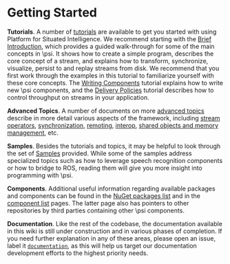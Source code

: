 # Getting Started

__Tutorials__. A number of [tutorials](Tutorial.Index) are available to get you started with using Platform for Situated Intelligence. We recommend starting with the [Brief Introduction](Tutorial.BriefIntroduction), which provides a guided walk-through for some of the main concepts in \\psi. It shows how to create a simple program, describes the core concept of a stream, and explains how to transform, synchronize, visualize, persist to and replay streams from disk. We recommend that you first work through the examples in this tutorial to familiarize yourself with these core concepts. The [Writing Components](Tutorial.WritingComponents) tutorial explains how to write new \\psi components, and the [Delivery Policies](Tutorial.DeliveryPolicies) tutorial describes how to control throughput on streams in your application.

__Advanced Topics__. A number of documents on more [advanced topics](InDepth.Index) describe in more detail various aspects of the framework, including [stream operators](InDepth.StreamOperators), [synchronization](InDepth.Synchronization), [remoting](InDepth.Remoting), [interop](InDepth.Interop), [shared objects and memory management](InDepth.Shared), etc.

__Samples__. Besides the tutorials and topics, it may be helpful to look through the set of [Samples](Samples) provided. While some of the samples address specialized topics such as how to leverage speech recognition components or how to bridge to ROS, reading them will give you more insight into programming with \\psi.

__Components__. Additional useful information regarding available packages and components can be found in the [NuGet packages list](List.NuGet) and in the [component list](List.Components) pages.
The latter page also has pointers to other repositories by third parties containing other \psi components.

__Documentation__. Like the rest of the codebase, the documentation available in this wiki is still under construction and in various phases of completion. If you need further explanation in any of these areas, please open an issue, label it [`documentation`](https://github.com/Microsoft/psi/labels/documentation), as this will help us target our documentation development efforts to the highest priority needs.
